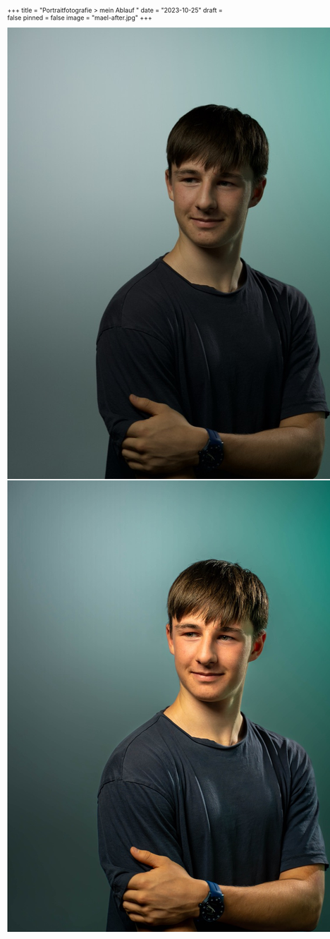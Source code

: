 +++
title = "Portraitfotografie > mein Ablauf "
date = "2023-10-25"
draft = false
pinned = false
image = "mael-after.jpg"
+++
<script src="https://unpkg.com/image-compare-viewer/dist/image-compare-viewer.min.js" /></script>

<link href="https://unpkg.com/image-compare-viewer/dist/image-compare-viewer.min.css" rel="stylesheet" type="text/css" />

<div id="image-compare">
<img src="mael-before.jpg" alt="" style="max-width: none; height: '100%';" />
<img src="mael-after.jpg" alt="" style="max-width: none; height: '100%';" />
</div>

<script>
const element = document.getElementById("image-compare");
const viewer = new ImageCompare(element).mount();
</script>

